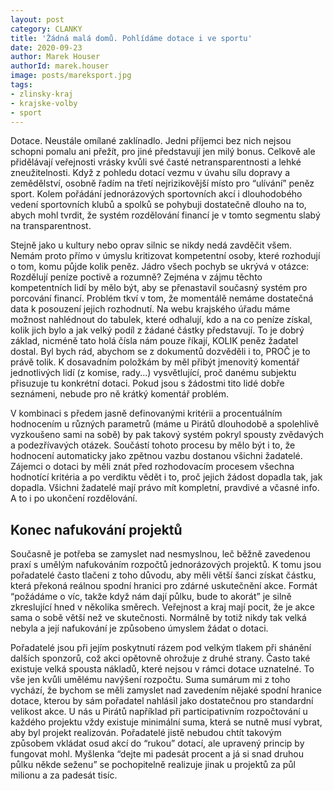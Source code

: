 ```yaml
---
layout: post
category: CLANKY
title: 'Žádná malá domů. Pohlídáme dotace i ve sportu'
date: 2020-09-23
author: Marek Houser
authorId: marek.houser
image: posts/mareksport.jpg
tags: 
- zlinsky-kraj
- krajske-volby
- sport
---
```


Dotace. Neustále omílané zaklínadlo. Jedni příjemci bez nich nejsou schopni pomalu ani přežít, pro jiné představují jen milý bonus. Celkově ale přidělávají veřejnosti vrásky kvůli své časté netransparentnosti a lehké zneužitelnosti. Když z pohledu dotací vezmu v úvahu sílu dopravy a zemědělství, osobně řadím na třetí nejrizikovější místo pro “ulívání” peněz sport. Kolem pořádání jednorázových sportovních akcí i dlouhodobého vedení sportovních klubů a spolků se pohybuji dostatečně dlouho na to, abych mohl tvrdit, že systém rozdělování financí je v tomto segmentu slabý na transparentnost.

Stejně jako u kultury nebo oprav silnic se nikdy nedá zavděčit všem. Nemám proto přímo v úmyslu kritizovat kompetentní osoby, které rozhodují o tom, komu půjde kolik peněz. Jádro všech pochyb se ukrývá v otázce: Rozdělují peníze poctivě a rozumně? Zejména v zájmu těchto kompetentních lidí by mělo být, aby se přenastavil současný systém pro porcování financí. Problém tkví v tom, že momentálě nemáme dostatečná data k posouzení jejich rozhodnutí. Na webu krajského úřadu máme možnost nahlédnout do tabulek, které odhalují, kdo a na co peníze získal, kolik jich bylo a jak velký podíl z žádané částky představují. To je dobrý základ, nicméně tato holá čísla nám pouze říkají, KOLIK peněz žadatel dostal. Byl bych rád, abychom se z dokumentů dozvěděli i to, PROČ je to právě tolik. K dosavadním položkám by měl přibýt jmenovitý komentář jednotlivých lidí (z komise, rady...) vysvětlující, proč danému subjektu přisuzuje tu konkrétní dotaci. Pokud jsou s žádostmi tito lidé dobře seznámeni, nebude pro ně krátký komentář problém.

V kombinaci s předem jasně definovanými kritérii a procentuálním hodnocením u různých parametrů (máme u Pirátů dlouhodobě a spolehlivě vyzkoušeno sami na sobě) by pak takový systém pokryl spousty zvědavých a podezřívavých otázek. Součástí tohoto procesu by mělo být i to, že hodnocení automaticky jako zpětnou vazbu dostanou všichni žadatelé. Zájemci o dotaci by měli znát před rozhodovacím procesem všechna hodnotící kritéria a po verdiktu vědět i to, proč jejich žádost dopadla tak, jak dopadla. Všichni žadatelé mají právo mít kompletní, pravdivé a včasné info. A to i po ukončení rozdělování.

## Konec nafukování projektů

Současně je potřeba se zamyslet nad nesmyslnou, leč běžně zavedenou praxí s umělým nafukováním rozpočtů jednorázových projektů. K tomu jsou pořadatelé často tlačeni z toho důvodu, aby měli větší šanci získat částku, která překoná reálnou spodní hranici pro zdárné uskutečnění akce. Formát “požádáme o víc, takže když nám dají půlku, bude to akorát” je silně zkreslující hned v několika směrech. Veřejnost a kraj mají pocit, že je akce sama o sobě větší než ve skutečnosti. Normálně by totiž nikdy tak velká nebyla a její nafukování je způsobeno úmyslem žádat o dotaci.

Pořadatelé jsou při jejím poskytnutí rázem pod velkým tlakem při shánění dalších sponzorů, což akci opětovně ohrožuje z druhé strany. Často také existuje velká spousta nákladů, které nejsou v rámci dotace uznatelné. To vše jen kvůli umělému navýšení rozpočtu. Suma sumárum mi z toho vychází, že bychom se měli zamyslet nad zavedením nějaké spodní hranice dotace, kterou by sám pořadatel nahlásil jako dostatečnou pro standardní velikost akce. U nás u Pirátů například při participativním rozpočtování u každého projektu vždy existuje minimální suma, která se nutně musí vybrat, aby byl projekt realizován. Pořadatelé jistě nebudou chtít takovým způsobem vkládat osud akcí do “rukou” dotací, ale upravený princip by fungovat mohl. Myšlenka “dejte mi padesát procent a já si snad druhou půlku někde seženu” se pochopitelně realizuje jinak u projektů za půl milionu a za padesát tisíc.
